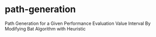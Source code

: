 # path-generation
Path Generation for a Given Performance Evaluation Value Interval By Modifying Bat Algorithm with Heuristic


